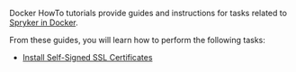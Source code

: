 Docker HowTo tutorials provide guides and instructions for tasks related to [Spryker in Docker](https://documentation.spryker.com/v3/docs/spryker-in-docker-201907).

From these guides, you will learn how to perform the following tasks:

* [Install Self-Signed SSL Certificates](https://documentation.spryker.com/v3/docs/howto-install-self-signed-ssl-certificates-201907)
